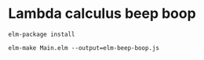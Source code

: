 # Lambda calculus beep boop

    elm-package install

    elm-make Main.elm --output=elm-beep-boop.js
